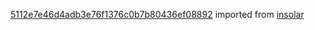 [5112e7e46d4adb3e76f1376c0b7b80436ef08892](https://github.com/insolar/insolar/commit/5112e7e46d4adb3e76f1376c0b7b80436ef08892) imported from [insolar](https://github.com/insolar/insolar)
